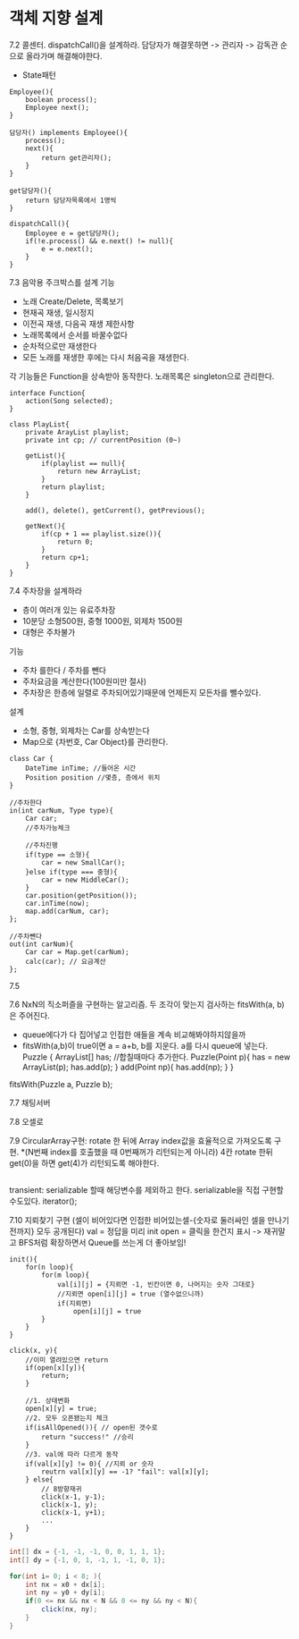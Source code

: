 # 객체 지향 설계

7.2 콜센터. dispatchCall()을 설계하라. 담당자가 해결못하면 -> 관리자 -> 감독관 순으로 올라가며 해결해야한다.
- State패턴
```
Employee(){
    boolean process();
    Employee next();
}

담당자() implements Employee(){
    process();
    next(){
        return get관리자();
    }
}

get담당자(){
    return 담당자목록에서 1명씩
}

dispatchCall(){
    Employee e = get담당자();
    if(!e.process() && e.next() != null){
        e = e.next();
    }
}
```

7.3 음악용 주크박스를 설계
기능
- 노래 Create/Delete, 목록보기
- 현재곡 재생, 일시정지
- 이전곡 재생, 다음곡 재생
제한사항
- 노래목록에서 순서를 바꿀수없다
- 순차적으로만 재생한다
- 모든 노래를 재생한 후에는 다시 처음곡을 재생한다.

각 기능들은 Function을 상속받아 동작한다.
노래목록은 singleton으로 관리한다.
```
interface Function{
    action(Song selected);
}

class PlayList{
    private ArayList playlist;
    private int cp; // currentPosition (0~)

    getList(){
        if(playlist == null){
            return new ArrayList;
        }
        return playlist;
    }

    add(), delete(), getCurrent(), getPrevious();

    getNext(){
        if(cp + 1 == playlist.size()){
            return 0;
        }
        return cp+1;
    }
}
```

7.4 주차장을 설계하라
- 층이 여러개 있는 유료주차장
- 10분당 소형500원, 중형 1000원, 외제차 1500원
- 대형은 주차불가

기능
- 주차 를한다 / 주차를 뺀다
- 주차요금을 계산한다(100원미만 절사)
- 주차장은 한층에 일렬로 주차되어있기때문에 언제든지 모든차를 뺄수있다.

설계
- 소형, 중형, 외제차는 Car를 상속받는다
- Map으로 {차번호, Car Object}를 관리한다.
```
class Car {
    DateTime inTime; //들어온 시간
    Position position //몇층, 층에서 위치
}

//주차한다
in(int carNum, Type type){
    Car car;
    //주차가능체크

    //주차진행
    if(type == 소형){
        car = new SmallCar();
    }else if(type === 중형){
        car = new MiddleCar();
    }
    car.position(getPosition());
    car.inTime(now);
    map.add(carNum, car);
};

//주차뺀다
out(int carNum){
    Car car = Map.get(carNum);
    calc(car); // 요금계산
};
```

7.5 

7.6 NxN의 직소퍼즐을 구현하는 알고리즘. 두 조각이 맞는지 검사하는 fitsWith(a, b)은 주어진다.
- queue에다가 다 집어넣고 인접한 애들을 계속 비교해봐야하지않을까
- fitsWith(a,b)이 true이면 a = a+b, b를 지운다. a를 다시 queue에 넣는다.
Puzzle {
    ArrayList[] has; //합칠때마다 추가한다.
    Puzzle(Point p){
        has = new ArrayList(p);
        has.add(p);
    }
    add(Point np){
        has.add(np);
    }
}

fitsWith(Puzzle a, Puzzle b);

7.7 채팅서버

7.8 오셀로

7.9 CircularArray구현: rotate 한 뒤에 Array index값을 효율적으로 가져오도록 구현.
*(N번째 index를 호출했을 때 0번째꺼가 리턴되는게 아니라) 4칸 rotate 한뒤 get(0)을 하면 get(4)가 리턴되도록 해야한다.
```
```
transient: serializable 할때 해당변수를 제외하고 한다.
serializable을 직접 구현할수도있다.
iterator();


7.10 지뢰찾기 구현 (셀이 비어있다면 인접한 비어있는셀-{숫자로 둘러싸인 셀을 만나기 전까지} 모두 공개된다)
val = 정답을 미리 init
open = 클릭을 한건지 표시
-> 재귀말고 BFS처럼 확장하면서 Queue를 쓰는게 더 좋아보임!

```
init(){
    for(n loop){
        for(m loop){
            val[i][j] = {지뢰면 -1, 빈칸이면 0, 나머지는 숫자 그대로}
            //지뢰면 open[i][j] = true (열수없으니까)
            if(지뢰면)
                open[i][j] = true
        }
    }
}

click(x, y){
    //이미 열려있으면 return
    if(open[x][y]){
        return;
    }

    //1. 상태변화
    open[x][y] = true;
    //2. 모두 오픈됐는지 체크
    if(isAllOpened()){ // open된 갯수로 
        return "success!" //승리
    }
    //3. val에 따라 다르게 동작 
    if(val[x][y] != 0){ //지뢰 or 숫자
        reutrn val[x][y] == -1? "fail": val[x][y];
    } else{
        // 8방향재귀
        click(x-1, y-1);
        click(x-1, y);
        click(x-1, y+1);
        ...
    }
}
```

```java
int[] dx = {-1, -1, -1, 0, 0, 1, 1, 1};
int[] dy = {-1, 0, 1, -1, 1, -1, 0, 1};

for(int i= 0; i < 8; ){
    int nx = x0 + dx[i]; 
    int ny = y0 + dy[i];
    if(0 <= nx && nx < N && 0 <= ny && ny < N){
        click(nx, ny);
    }
}
```